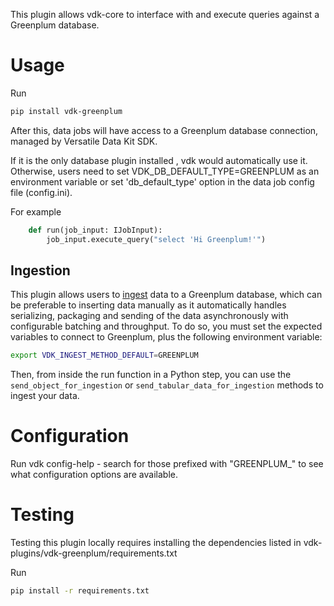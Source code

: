 This plugin allows vdk-core to interface with and execute queries against a Greenplum database.

# Usage

Run
```bash
pip install vdk-greenplum
```

After this, data jobs will have access to a Greenplum database connection, managed by Versatile Data Kit SDK.

If it is the only database plugin installed , vdk would automatically use it.
Otherwise, users need to set VDK_DB_DEFAULT_TYPE=GREENPLUM as an environment variable or set 'db_default_type' option in the data job config file (config.ini).

For example

```python
    def run(job_input: IJobInput):
        job_input.execute_query("select 'Hi Greenplum!'")
```

## Ingestion

This plugin allows users to [ingest](https://github.com/vmware/versatile-data-kit/blob/main/projects/vdk-core/src/vdk/api/job_input.py#L90) data to a Greenplum database,
which can be preferable to inserting data manually as it automatically handles serializing, packaging and sending of the data asynchronously with configurable batching and throughput.
To do so, you must set the expected variables to connect to Greenplum, plus the following environment variable:
```sh
export VDK_INGEST_METHOD_DEFAULT=GREENPLUM
```

Then, from inside the run function in a Python step, you can use the `send_object_for_ingestion` or `send_tabular_data_for_ingestion` methods to ingest your data.

# Configuration

Run vdk config-help - search for those prefixed with "GREENPLUM_" to see what configuration options are available.

# Testing

Testing this plugin locally requires installing the dependencies listed in vdk-plugins/vdk-greenplum/requirements.txt

Run
```bash
pip install -r requirements.txt
```
